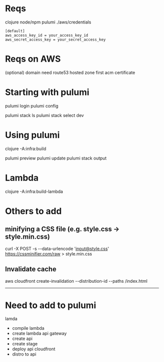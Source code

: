 # Reqs

clojure
node/npm
pulumi
./aws/credentials

``` text
[default]
aws_access_key_id = your_access_key_id
aws_secret_access_key = your_secret_access_key
```

# Reqs on AWS

(optional) domain
need route53 hosted zone first
acm certificate

# Starting with pulumi

pulumi login
pulumi config

pulumi stack ls
pulumi stack select dev

# Using pulumi

clojure -A:infra:build

pulumi preview
pulumi update
pulumi stack output

# Lambda

clojure -A:infra:build-lambda

# Others to add

##  minifying a CSS file (e.g. style.css -> style.min.css)
curl -X POST -s --data-urlencode 'input@style.css' https://cssminifier.com/raw > style.min.css

## Invalidate cache
aws cloudfront create-invalidation --distribution-id <dist-id> --paths /index.html



------

# Need to add to pulumi

lamda
- compile lambda
- create lambda
api gateway
- create api
- create stage
- deploy api
cloudfront
- distro to api
